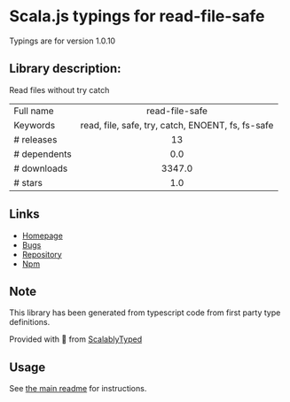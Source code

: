 
# Scala.js typings for read-file-safe

Typings are for version 1.0.10

## Library description:
Read files without try catch

|                    |                 |
| ------------------ | :-------------: |
| Full name          | read-file-safe |
| Keywords           | read, file, safe, try, catch, ENOENT, fs, fs-safe |
| # releases         | 13 |
| # dependents       | 0.0 |
| # downloads        | 3347.0 |
| # stars            | 1.0 |

## Links
- [Homepage](https://github.com/bconnorwhite/read-file-safe#readme)
- [Bugs](https://github.com/bconnorwhite/read-file-safe/issues)
- [Repository](https://github.com/bconnorwhite/read-file-safe)
- [Npm](https://www.npmjs.com/package/read-file-safe)
    


## Note
This library has been generated from typescript code from first party type definitions.

Provided with :purple_heart: from [ScalablyTyped](https://github.com/oyvindberg/ScalablyTyped)

## Usage
See [the main readme](../../readme.md) for instructions.


